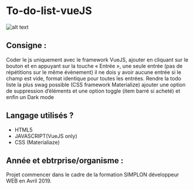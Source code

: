 # To-do-list-vueJS

![alt text](https://is2-ssl.mzstatic.com/image/thumb/Purple118/v4/4f/fc/cc/4ffccc03-23b4-4f02-81a5-b7f291d4e381/AppIcon-0-1x_U007emarketing-0-85-220-0-7.png/1200x630wa.png)

## Consigne :

Coder le js uniquement avec le framework VueJS, ajouter en cliquant sur le bouton et en appuyant sur la touche « Entrée », une seule entrée (pas de répétitions sur le même évènement) il ne dois y avoir aucune entrée si le champ est vide, format identique pour toutes les entrées. Rendre la todo liste la plus swag possible (CSS framework Materialize) ajouter une option de suppression d’éléments et une option toggle (item barré si acheté) et enfin un Dark mode

## Langage utilisés ?

* HTML5
* JAVASCRIPT(VueJS only)
* CSS (Materialiaze)

## Année et ebtrprise/organisme :

Projet commencer dans le cadre de la formation SIMPLON développeur WEB en Avril 2019.